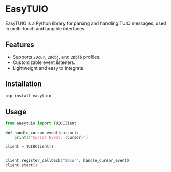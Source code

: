 # EasyTUIO

EasyTUIO is a Python library for parsing and handling TUIO messages, used in multi-touch and tangible interfaces.

## Features
- Supports `2Dcur`, `2Dobj`, and `2Dblb` profiles.
- Customizable event listeners.
- Lightweight and easy to integrate.

## Installation
```bash
pip install easytuio
```

## Usage
```python
from easytuio import TUIOClient

def handle_cursor_event(cursor):
    print(f"Cursor Event: {cursor}")

client = TUIOClient()


client.register_callback("2Dcur", handle_cursor_event)
client.start()
```
